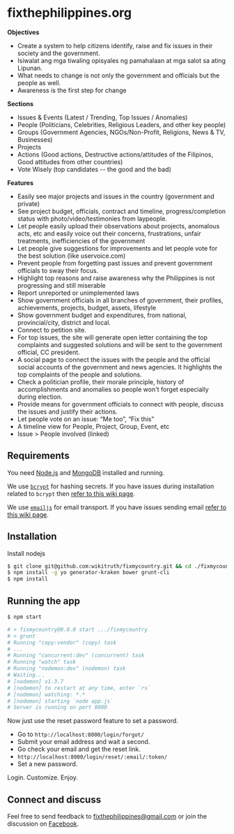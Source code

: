 # fixthephilippines.org

**Objectives**
* Create a system to help citizens identify, raise and fix issues in their society and the government.
* Isiwalat ang mga tiwaling opisyales ng pamahalaan at mga salot sa ating Lipunan.
* What needs to change is not only the government and officials but the people as well.
* Awareness is the first step for change

**Sections**
* Issues & Events (Latest / Trending, Top Issues / Anomalies)
* People (Politicians, Celebrities, Religious Leaders, and other key people)
* Groups (Government Agencies, NGOs/Non-Profit, Religions, News & TV, Businesses)
* Projects
* Actions (Good actions, Destructive actions/attitudes of the Filipinos, Good attitudes from other countries)
* Vote Wisely (top candidates -- the good and the bad)

**Features**
* Easily see major projects and issues in the country (government and private)
* See project budget, officials, contract and timeline, progress/completion status with photo/video/testimonies from laypeople.
* Let people easily upload their observations about projects, anomalous acts, etc and easily voice out their concerns, frustrations, unfair treatments, inefficiencies of the government
* Let people give suggestions for improvements and let people vote for the best solution (like uservoice.com)
* Prevent people from forgetting past issues and prevent government officials to sway their focus.
* Highlight top reasons and raise awareness why the Philippines is not progressing and still miserable
* Report unreported or unimplemented laws
* Show government officials in all branches of government, their profiles, achievements, projects, budget, assets, lifestyle
* Show government budget and expenditures, from national, provincial/city, district and local.
* Connect to petition site.
* For top issues, the site will generate open letter containing the top complaints and suggested solutions and will be sent to the government official, CC president.
* A social page to connect the issues with the people and the official social accounts of the government and news agencies. It highlights the top complaints of the people and solutions.
* Check a politician profile, their morale principle, history of accomplishments and anomalies so people won't forget especially during election.
* Provide means for government officials to connect with people, discuss the issues and justify their actions.
* Let people vote on an issue: “Me too”, “Fix this”
* A timeline view for People, Project, Group, Event, etc
* Issue > People involved (linked)


## Requirements

You need [Node.js](http://nodejs.org/download/) and
[MongoDB](http://www.mongodb.org/downloads) installed and running.

We use [`bcrypt`](https://github.com/ncb000gt/node.bcrypt.js) for hashing
secrets. If you have issues during installation related to `bcrypt` then [refer
to this wiki
page](https://github.com/jedireza/drywall/wiki/bcrypt-Installation-Trouble).

We use [`emailjs`](https://github.com/eleith/emailjs) for email transport. If
you have issues sending email [refer to this wiki
page](https://github.com/jedireza/drywall/wiki/Trouble-sending-email).


## Installation

Install nodejs

```bash
$ git clone git@github.com:wikitruth/fixmycountry.git && cd ./fixmycountry
$ npm install -g yo generator-kraken bower grunt-cli
$ npm install
```


## Running the app

```bash
$ npm start

# > fixmycountry@0.0.0 start .../fixmycountry
# > grunt
# Running "copy:vendor" (copy) task
# ...
# Running "concurrent:dev" (concurrent) task
# Running "watch" task
# Running "nodemon:dev" (nodemon) task
# Waiting...
# [nodemon] v1.3.7
# [nodemon] to restart at any time, enter `rs`
# [nodemon] watching: *.*
# [nodemon] starting `node app.js`
# Server is running on port 8000
```

Now just use the reset password feature to set a password.

 - Go to `http://localhost:8000/login/forgot/`
 - Submit your email address and wait a second.
 - Go check your email and get the reset link.
 - `http://localhost:8000/login/reset/:email/:token/`
 - Set a new password.

Login. Customize. Enjoy.

## Connect and discuss

Feel free to send feedback to fixthephilippines@gmail.com or join the discussion on [Facebook](https://www.facebook.com/fixtheph/).
